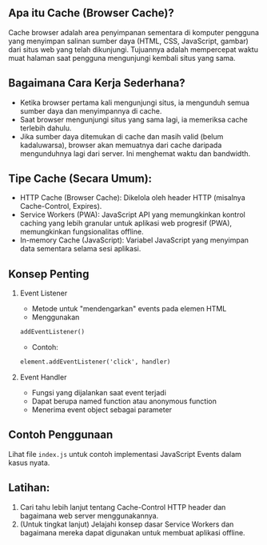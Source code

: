 ## Apa itu Cache (Browser Cache)?

Cache browser adalah area penyimpanan sementara di komputer pengguna yang menyimpan salinan sumber daya (HTML, CSS, JavaScript, gambar) dari situs web yang telah dikunjungi. Tujuannya adalah mempercepat waktu muat halaman saat pengguna mengunjungi kembali situs yang sama.

## Bagaimana Cara Kerja Sederhana?

- Ketika browser pertama kali mengunjungi situs, ia mengunduh semua sumber daya dan menyimpannya di cache.
- Saat browser mengunjungi situs yang sama lagi, ia memeriksa cache terlebih dahulu.
- Jika sumber daya ditemukan di cache dan masih valid (belum kadaluwarsa), browser akan memuatnya dari cache daripada mengunduhnya lagi dari server. Ini menghemat waktu dan bandwidth.

## Tipe Cache (Secara Umum):

- HTTP Cache (Browser Cache): Dikelola oleh header HTTP (misalnya Cache-Control, Expires).
- Service Workers (PWA): JavaScript API yang memungkinkan kontrol caching yang lebih granular untuk aplikasi web progresif (PWA), memungkinkan fungsionalitas offline.
- In-memory Cache (JavaScript): Variabel JavaScript yang menyimpan data sementara selama sesi aplikasi.

## Konsep Penting

1. Event Listener
   - Metode untuk "mendengarkan" events pada elemen HTML
   - Menggunakan 
   ```html
   addEventListener()
   ```
   - Contoh: 
   ```html 
   element.addEventListener('click', handler)
   ```

2. Event Handler
   - Fungsi yang dijalankan saat event terjadi
   - Dapat berupa named function atau anonymous function
   - Menerima event object sebagai parameter

## Contoh Penggunaan

Lihat file `index.js` untuk contoh implementasi JavaScript Events dalam kasus nyata.

## Latihan:

1. Cari tahu lebih lanjut tentang Cache-Control HTTP header dan bagaimana web server menggunakannya.
2. (Untuk tingkat lanjut) Jelajahi konsep dasar Service Workers dan bagaimana mereka dapat digunakan untuk membuat aplikasi offline.
